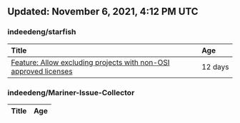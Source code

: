 ## Updated: November 6, 2021, 4:12 PM UTC


### indeedeng/starfish
|**Title**|**Age**|
|:----|:----|
|[Feature: Allow excluding projects with non-OSI approved licenses](https://github.com/indeedeng/starfish/issues/126)|12&nbsp;days|


### indeedeng/Mariner-Issue-Collector
|**Title**|**Age**|
|:----|:----|